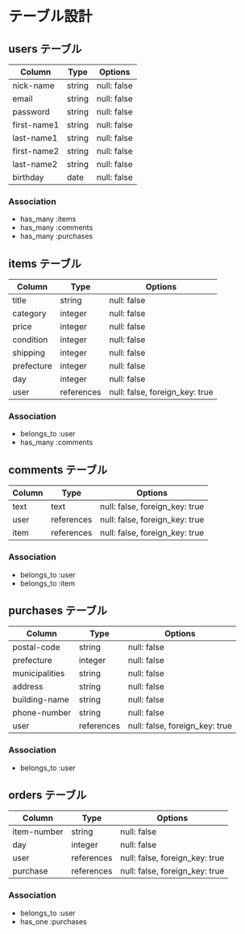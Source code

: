 # テーブル設計

## users テーブル
| Column      | Type   | Options     |
| ----------  | ------ | ----------- |
| nick-name   | string | null: false |
| email       | string | null: false |
| password    | string | null: false |
| first-name1 | string | null: false |
| last-name1  | string | null: false |
| first-name2 | string | null: false |
| last-name2  | string | null: false |
| birthday    | date   | null: false |

### Association
- has_many :items
- has_many :comments
- has_many :purchases


## items テーブル
| Column     | Type       | Options                        |
| ---------- | ---------- | ------------------------------ |
| title      | string     | null: false                    |
| category   | integer    | null: false                    |
| price      | integer    | null: false                    |
| condition  | integer    | null: false                    |
| shipping   | integer    | null: false                    |
| prefecture | integer    | null: false                    |
| day        | integer    | null: false                    |
| user       | references | null: false, foreign_key: true |

### Association
- belongs_to :user
- has_many :comments


## comments テーブル
| Column    | Type       | Options                        |
| --------- | ---------- | ------------------------------ |
| text      | text       | null: false, foreign_key: true |
| user      | references | null: false, foreign_key: true |
| item      | references | null: false, foreign_key: true |

### Association
- belongs_to :user
- belongs_to :item


## purchases テーブル
| Column           | Type       | Options                        |
| ---------------- | ---------- | ------------------------------ |
| postal-code      | string     | null: false                    |
| prefecture       | integer    | null: false                    |
| municipalities   | string     | null: false                    |
| address          | string     | null: false                    |
| building-name    | string     | null: false                    |
| phone-number     | string     | null: false                    |
| user             | references | null: false, foreign_key: true |

### Association
- belongs_to :user


## orders テーブル
| Column           | Type       | Options                        |
| ---------------- | ---------- | ------------------------------ |
| item-number      | string     | null: false                    |
| day              | integer    | null: false                    |
| user             | references | null: false, foreign_key: true |
| purchase         | references | null: false, foreign_key: true |

### Association
- belongs_to :user
- has_one :purchases